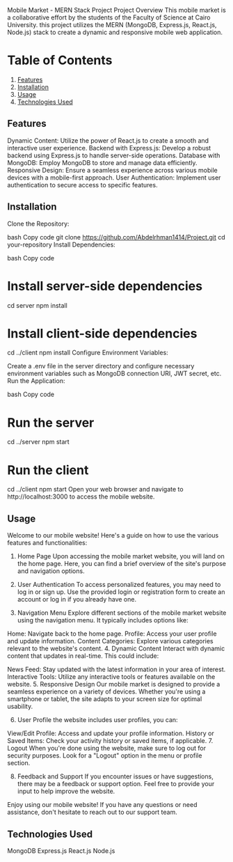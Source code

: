 
Mobile Market - MERN Stack Project
Project Overview
This mobile market is a collaborative effort by the students of the Faculty of Science at Cairo University. this project utilizes the MERN (MongoDB, Express.js, React.js, Node.js) stack to create a dynamic and responsive mobile web application.

# Table of Contents

1. [Features](#features)
2. [Installation](#installation)
3. [Usage](#usage)
4. [Technologies Used](#technologies-used)



## Features<a name="features"></a>
Dynamic Content: Utilize the power of React.js to create a smooth and interactive user experience.
Backend with Express.js: Develop a robust backend using Express.js to handle server-side operations.
Database with MongoDB: Employ MongoDB to store and manage data efficiently.
Responsive Design: Ensure a seamless experience across various mobile devices with a mobile-first approach.
User Authentication: Implement user authentication to secure access to specific features.

## Installation<a name="installation"></a>
Clone the Repository:

bash
Copy code
git clone https://github.com/Abdelrhman1414/Project.git
cd your-repository
Install Dependencies:

bash
Copy code
# Install server-side dependencies
cd server
npm install

# Install client-side dependencies
cd ../client
npm install
Configure Environment Variables:

Create a .env file in the server directory and configure necessary environment variables such as MongoDB connection URI, JWT secret, etc.
Run the Application:

bash
Copy code
# Run the server
cd ../server
npm start

# Run the client
cd ../client
npm start
Open your web browser and navigate to http://localhost:3000 to access the mobile website.

## Usage<a name="usage"></a>
Welcome to our mobile website! Here's a guide on how to use the various features and functionalities:

1. Home Page
Upon accessing the mobile  market website, you will land on the home page. Here, you can find a brief overview of the site's purpose and navigation options.

2. User Authentication
To access personalized features, you may need to log in or sign up. Use the provided login or registration form to create an account or log in if you already have one.

3. Navigation Menu
Explore different sections of the mobile  market website using the navigation menu. It typically includes options like:

Home: Navigate back to the home page.
Profile: Access your user profile and update information.
Content Categories: Explore various categories relevant to the website's content.
4. Dynamic Content
Interact with dynamic content that updates in real-time. This could include:

News Feed: Stay updated with the latest information in your area of interest.
Interactive Tools: Utilize any interactive tools or features available on the website.
5. Responsive Design
Our mobile  market is designed to provide a seamless experience on a variety of devices. Whether you're using a smartphone or tablet, the site adapts to your screen size for optimal usability.

6. User Profile
 the website includes user profiles, you can:

View/Edit Profile: Access and update your profile information.
History or Saved Items: Check your activity history or saved items, if applicable.
7. Logout
When you're done using the website, make sure to log out for security purposes. Look for a "Logout" option in the menu or profile section.

8. Feedback and Support
If you encounter issues or have suggestions, there may be a feedback or support option. Feel free to provide your input to help improve the website.

Enjoy using our mobile website! If you have any questions or need assistance, don't hesitate to reach out to our support team.

## Technologies Used<a name="technologies-used"></a>
MongoDB
Express.js
React.js
Node.js
